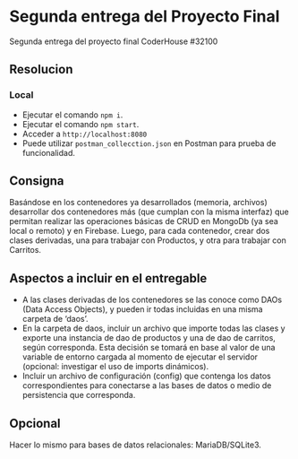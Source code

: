 # Segunda entrega del Proyecto Final
Segunda entrega del proyecto final CoderHouse #32100

## Resolucion

### Local
- Ejecutar el comando `npm i`.
- Ejecutar el comando `npm start`.
- Acceder a `http://localhost:8080`
- Puede utilizar `postman_collecction.json` en Postman para prueba de funcionalidad.

## Consigna
Basándose en los contenedores ya desarrollados (memoria, archivos) desarrollar dos contenedores más (que cumplan con la misma interfaz) que permitan realizar las operaciones básicas de CRUD en MongoDb (ya sea local o remoto) y en Firebase. Luego, para cada contenedor, crear dos clases derivadas, una para trabajar con Productos, y otra para trabajar con Carritos.

## Aspectos a incluir en el entregable
- A las clases derivadas de los contenedores se las conoce como DAOs (Data Access Objects), y pueden ir todas incluidas en una misma carpeta de ‘daos’.
- En la carpeta de daos, incluir un archivo que importe todas las clases y exporte una instancia de dao de productos y una de dao de carritos, según corresponda. Esta decisión se tomará en base al valor de una variable de entorno cargada al momento de ejecutar el servidor (opcional: investigar el uso de imports dinámicos).
- Incluir un archivo de configuración (config) que contenga los datos correspondientes para conectarse a las bases de datos o medio de persistencia que corresponda.

## Opcional
Hacer lo mismo para bases de datos relacionales: MariaDB/SQLite3.